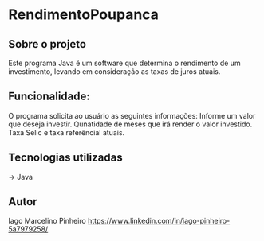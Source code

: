 # RendimentoPoupanca
## Sobre o projeto
Este programa Java é um software que determina o rendimento de um investimento, levando em consideração as taxas de juros atuais. 

## Funcionalidade:
O programa solicita ao usuário as seguintes informações:
Informe um valor que deseja investir.
Qunatidade de meses que irá render o valor investido. 
Taxa Selic e taxa referêncial atuais.

## Tecnologias utilizadas 
-> Java

## Autor
Iago Marcelino Pinheiro
https://www.linkedin.com/in/iago-pinheiro-5a7979258/
